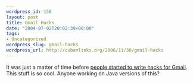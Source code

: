 ```yaml
--- 
wordpress_id: 158
layout: post
title: Gmail Hacks
date: "2004-07-02T20:02:39+00:00"
tags: 
- Uncategorized
wordpress_slug: gmail-hacks
wordpress_url: http://cubanlinks.org/2006/11/30/gmail-hacks
---
```

<p>It was just a matter of time before <a href="http://www.holovaty.com/blog/archive/2004/06/20/0242">people started to write hacks for Gmail</a>.   This stuff is so cool.  Anyone working on Java versions of this?</p>
